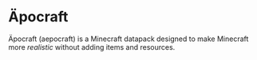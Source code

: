# Äpocraft
Äpocraft (aepocraft) is a Minecraft datapack designed to make Minecraft more *realistic* without adding items and resources.
